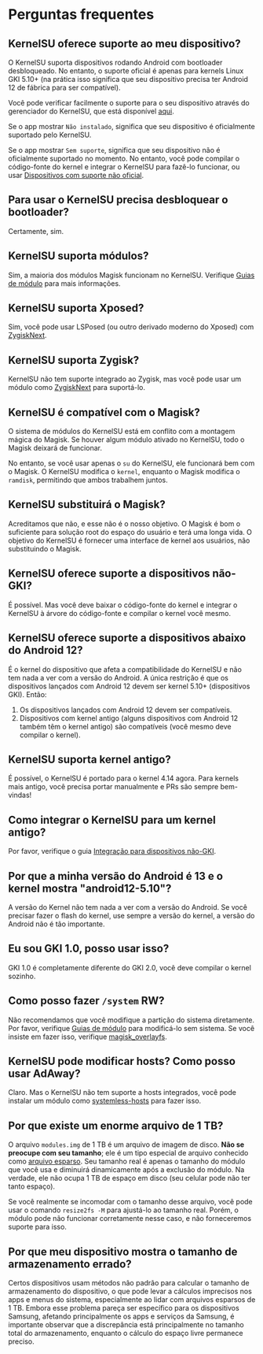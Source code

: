 # Perguntas frequentes

## KernelSU oferece suporte ao meu dispositivo?

O KernelSU suporta dispositivos rodando Android com bootloader desbloqueado. No entanto, o suporte oficial é apenas para kernels Linux GKI 5.10+ (na prática isso significa que seu dispositivo precisa ter Android 12 de fábrica para ser compatível).

Você pode verificar facilmente o suporte para o seu dispositivo através do gerenciador do KernelSU, que está disponível [aqui](https://github.com/tiann/KernelSU/releases). 

Se o app mostrar `Não instalado`, significa que seu dispositivo é oficialmente suportado pelo KernelSU.

Se o app mostrar `Sem suporte`, significa que seu dispositivo não é oficialmente suportado no momento. No entanto, você pode compilar o código-fonte do kernel e integrar o KernelSU para fazê-lo funcionar, ou usar [Dispositivos com suporte não oficial](unofficially-support-devices).

## Para usar o KernelSU precisa desbloquear o bootloader?

Certamente, sim.

## KernelSU suporta módulos?

Sim, a maioria dos módulos Magisk funcionam no KernelSU. Verifique [Guias de módulo](module.md) para mais informações.

## KernelSU suporta Xposed?

Sim, você pode usar LSPosed (ou outro derivado moderno do Xposed) com [ZygiskNext](https://github.com/Dr-TSNG/ZygiskNext).

## KernelSU suporta Zygisk?

KernelSU não tem suporte integrado ao Zygisk, mas você pode usar um módulo como [ZygiskNext](https://github.com/Dr-TSNG/ZygiskNext) para suportá-lo.

## KernelSU é compatível com o Magisk?

O sistema de módulos do KernelSU está em conflito com a montagem mágica do Magisk. Se houver algum módulo ativado no KernelSU, todo o Magisk deixará de funcionar.

No entanto, se você usar apenas o `su` do KernelSU, ele funcionará bem com o Magisk. O KernelSU modifica o `kernel`, enquanto o Magisk modifica o `ramdisk`, permitindo que ambos trabalhem juntos.

## KernelSU substituirá o Magisk?

Acreditamos que não, e esse não é o nosso objetivo. O Magisk é bom o suficiente para solução root do espaço do usuário e terá uma longa vida. O objetivo do KernelSU é fornecer uma interface de kernel aos usuários, não substituindo o Magisk.

## KernelSU oferece suporte a dispositivos não-GKI?

É possível. Mas você deve baixar o código-fonte do kernel e integrar o KernelSU à árvore do código-fonte e compilar o kernel você mesmo.

## KernelSU oferece suporte a dispositivos abaixo do Android 12?

É o kernel do dispositivo que afeta a compatibilidade do KernelSU e não tem nada a ver com a versão do Android. A única restrição é que os dispositivos lançados com Android 12 devem ser kernel 5.10+ (dispositivos GKI). Então:

1. Os dispositivos lançados com Android 12 devem ser compatíveis.
2. Dispositivos com kernel antigo (alguns dispositivos com Android 12 também têm o kernel antigo) são compatíveis (você mesmo deve compilar o kernel).

## KernelSU suporta kernel antigo?

É possível, o KernelSU é portado para o kernel 4.14 agora. Para kernels mais antigo, você precisa portar manualmente e PRs são sempre bem-vindas!

## Como integrar o KernelSU para um kernel antigo?

Por favor, verifique o guia [Integração para dispositivos não-GKI](how-to-integrate-for-non-gki).

## Por que a minha versão do Android é 13 e o kernel mostra "android12-5.10"?

A versão do Kernel não tem nada a ver com a versão do Android. Se você precisar fazer o flash do kernel, use sempre a versão do kernel, a versão do Android não é tão importante.

## Eu sou GKI 1.0, posso usar isso?

GKI 1.0 é completamente diferente do GKI 2.0, você deve compilar o kernel sozinho.

## Como posso fazer `/system` RW?

Não recomendamos que você modifique a partição do sistema diretamente. Por favor, verifique [Guias de módulo](module.md) para modificá-lo sem sistema. Se você insiste em fazer isso, verifique [magisk_overlayfs](https://github.com/HuskyDG/magic_overlayfs).

## KernelSU pode modificar hosts? Como posso usar AdAway?

Claro. Mas o KernelSU não tem suporte a hosts integrados, você pode instalar um módulo como [systemless-hosts](https://github.com/symbuzzer/systemless-hosts-KernelSU-module) para fazer isso.

## Por que existe um enorme arquivo de 1 TB?

O arquivo `modules.img` de 1 TB é um arquivo de imagem de disco. **Não se preocupe com seu tamanho**; ele é um tipo especial de arquivo conhecido como [arquivo esparso](https://en.wikipedia.org/wiki/Sparse_file). Seu tamanho real é apenas o tamanho do módulo que você usa e diminuirá dinamicamente após a exclusão do módulo. Na verdade, ele não ocupa 1 TB de espaço em disco (seu celular pode não ter tanto espaço).

Se você realmente se incomodar com o tamanho desse arquivo, você pode usar o comando `resize2fs -M` para ajustá-lo ao tamanho real. Porém, o módulo pode não funcionar corretamente nesse caso, e não forneceremos suporte para isso.

## Por que meu dispositivo mostra o tamanho de armazenamento errado?

Certos dispositivos usam métodos não padrão para calcular o tamanho de armazenamento do dispositivo, o que pode levar a cálculos imprecisos nos apps e menus do sistema, especialmente ao lidar com arquivos esparsos de 1 TB. Embora esse problema pareça ser específico para os dispositivos Samsung, afetando principalmente os apps e serviços da Samsung, é importante observar que a discrepância está principalmente no tamanho total do armazenamento, enquanto o cálculo do espaço livre permanece preciso.
